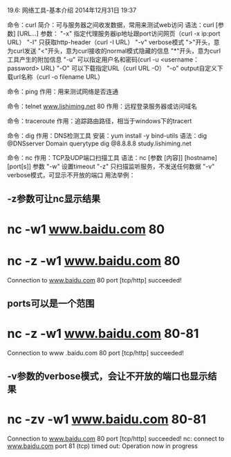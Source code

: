 19.6: 网络工具-基本介绍
2014年12月31日
19:37
 
命令：curl
简介：可与服务器之间收发数据，常用来测试web访问
语法：curl [参数] [URL...]
参数：
"-x" 指定代理服务器ip地址跟port访问网页（curl -x ip:port URL） 
"-I" 只获取http-header（curl -I URL）
"-v" verbose模式
">"开头，意为curl发送
"<"开头，意为curl接收的normal模式隐藏的信息
"*"开头，意为curl工具产生的附加信息
"-u" 可以指定用户名和密码(curl -u <username：password> URL)
"-O" 可以下载指定URL（curl  URL -O）
"-o" output自定义下载url名称（curl -o filename URL）
 
 
命令：ping
作用：用来测试网络是否连通
 
 
命令：telnet  www.lishiming.net  80
作用：远程登录服务器或访问域名
 
 
命令：traceroute
作用：追踪路由路径，相当于windows下的tracert
 
 
命令：dig
作用：DNS检测工具
安装：yum install -y bind-utils
语法：dig @DNSserver Domain querytype
dig @8.8.8.8  study.lishiming.net
 
 
命令：nc
作用：TCP及UDP端口扫描工具
语法：nc [参数 [内容]] [hostname] [port[s]]
参数
"-w" 设置timeout
"-z" 只扫描监听服务，不发送任何数据
"-v" verbose模式，可显示不开放的端口
用法举例：
## -z参数可让nc显示结果
# nc -w1 www.baidu.com 80
# nc -z -w1 www.baidu.com 80
Connection to www.baidu.com 80 port [tcp/http] succeeded!
 
 
## ports可以是一个范围
# nc -z -w1 www.baidu.com 80-81
Connection to www .baidu.com 80 port [tcp/http] succeeded!
 
 
## -v参数的verbose模式，会让不开放的端口也显示结果
# nc -zv -w1 www.baidu.com 80-81
Connection to www.baidu.com 80 port [tcp/http] succeeded!
nc: connect to www.baidu.com port 81 (tcp) timed out: Operation now in progress
